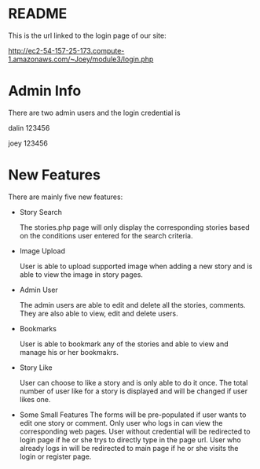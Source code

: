 # README

This is the url linked to the login page of our site:

http://ec2-54-157-25-173.compute-1.amazonaws.com/~Joey/module3/login.php

# Admin Info
There are two admin users and the login credential is 

dalin 123456

joey 123456

# New Features
There are mainly five new features:

- Story Search

    The stories.php page will only display the corresponding stories based on the conditions user entered for the search criteria. 

- Image Upload

    User is able to upload supported image when adding a new story and is able to view the image in story pages.     

- Admin User

    The admin users are able to edit and delete all the stories, comments. They are also able to view, edit and delete users.

- Bookmarks

    User is able to bookmark any of the stories and able to view and manage his or her bookmakrs.

- Story Like

    User can choose to like a story and is only able to do it once. The total number of user like for a story is displayed and will be changed if user likes one.

- Some Small Features
    The forms will be pre-populated if user wants to edit one story or comment.
    Only user who logs in can view the corresponding web pages. User without credential will be redirected to login page if he or she trys to directly type in the page url.
    User who already logs in will be redirected to main page if he or she visits the login or register page.